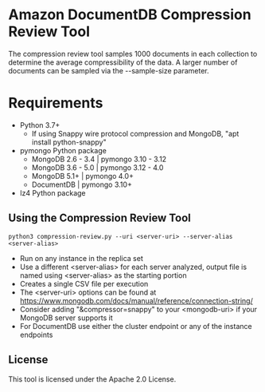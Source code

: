 # Amazon DocumentDB Compression Review Tool

The compression review tool samples 1000 documents in each collection to determine the average compressibility of the data. A larger number of documents can be sampled via the --sample-size parameter. 

# Requirements
 - Python 3.7+
   - If using Snappy wire protocol compression and MongoDB, "apt install python-snappy"
 - pymongo Python package
   - MongoDB 2.6 - 3.4 | pymongo 3.10 - 3.12
   - MongoDB 3.6 - 5.0 | pymongo 3.12 - 4.0
   - MongoDB 5.1+      | pymongo 4.0+
   - DocumentDB        | pymongo 3.10+
 - lz4 Python package

## Using the Compression Review Tool
`python3 compression-review.py --uri <server-uri> --server-alias <server-alias>`

- Run on any instance in the replica set
- Use a different \<server-alias> for each server analyzed, output file is named using \<server-alias> as the starting portion
- Creates a single CSV file per execution
- The \<server-uri> options can be found at https://www.mongodb.com/docs/manual/reference/connection-string/ 
- Consider adding "&compressor=snappy" to your \<mongodb-uri> if your MongoDB server supports it
- For DocumentDB use either the cluster endpoint or any of the instance endpoints

## License
This tool is licensed under the Apache 2.0 License. 
